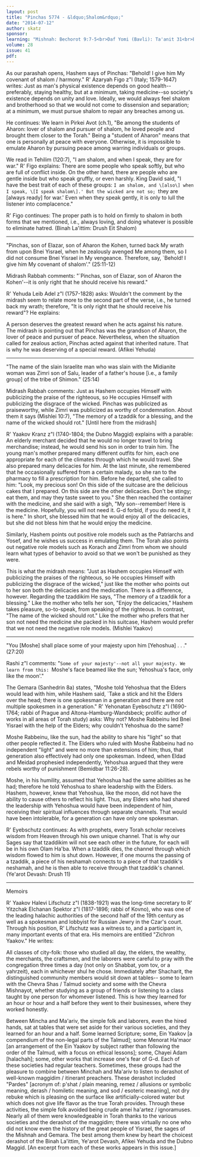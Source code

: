 ```yaml
---
layout: post
title: "Pinchas 5774 - &ldquo;Shalom&rdquo;"
date: "2014-07-12"
author: skatz
sponsor: 
learning: "Mishnah: Bechorot 9:7-5<br>Daf Yomi (Bavli): Ta'anit 31<br>Begin Masechet Megilah on Sunday<br>Halachah: Mishnah Berurah 415:1-3"
volume: 28
issue: 41
pdf: 
---
```


As our parashah opens, Hashem says of Pinchas: "Behold! I give him My covenant of shalom / harmony." R' Azaryah Figo z"l (Italy; 1579-1647) writes: Just as man's physical existence depends on good health-- preferably, staying healthy, but at a minimum, taking medicine--so society's existence depends on unity and love. Ideally, we would always feel shalom and brotherhood so that we would not come to dissension and separation; at a minimum, we must pursue shalom to repair any breaches among us.

He continues: We learn in Pirkei Avot (ch.1), "Be among the students of Aharon: lover of shalom and pursuer of shalom, he loved people and brought them closer to the Torah." Being a "student of Aharon" means that one is personally at peace with everyone. Otherwise, it is impossible to emulate Aharon by pursuing peace among warring individuals or groups.

We read in Tehilim (120:7), "I am shalom, and when I speak, they are for war." R' Figo explains: There are some people who speak softly, but who are full of conflict inside. On the other hand, there are people who are gentle inside but who speak gruffly, or even harshly. King David said, "I have the best trait of each of these groups: `I am shalom, and \[also\] when I speak, \[I speak shalom\].' But the wicked are not so; `they are \[always ready\] for war.' Even when they speak gently, it is only to lull the listener into complacence."

R' Figo continues: The proper path is to hold on firmly to shalom in both forms that we mentioned, i.e., always loving, and doing whatever is possible to eliminate hatred. (Binah La'ittim: Drush Eit Shalom)

********

"Pinchas, son of Elazar, son of Aharon the Kohen, turned back My wrath from upon Bnei Yisrael, when he zealously avenged Me among them, so I did not consume Bnei Yisrael in My vengeance. Therefore, say, `Behold! I give him My covenant of shalom'." (25:11-12)

Midrash Rabbah comments: "`Pinchas, son of Elazar, son of Aharon the Kohen'--it is only right that he should receive his reward."

R' Yehuda Leib Adel z"l (1757-1828) asks: Wouldn't the comment by the midrash seem to relate more to the second part of the verse, i.e., he turned back my wrath; therefore, "It is only right that he should receive his reward"? He explains:

A person deserves the greatest reward when he acts against his nature. The midrash is pointing out that Pinchas was the grandson of Aharon, the lover of peace and pursuer of peace. Nevertheless, when the situation called for zealous action, Pinchas acted against that inherited nature. That is why he was deserving of a special reward. (Afikei Yehuda)

********

"The name of the slain Israelite man who was slain with the Midianite woman was Zimri son of Salu, leader of a father's house \[i.e., a family group\] of the tribe of Shimon." (25:14)

Midrash Rabbah comments: Just as Hashem occupies Himself with publicizing the praise of the righteous, so He occupies Himself with publicizing the disgrace of the wicked. Pinchas was publicized as praiseworthy, while Zimri was publicized as worthy of condemnation. About them it says (Mishlei 10:7), "The memory of a tzaddik for a blessing, and the name of the wicked should rot." \[Until here from the midrash\]

R' Yaakov Kranz z"l (1740-1804; the Dubno Maggid) explains with a parable: An elderly merchant decided that he would no longer travel to bring merchandise; instead, he would send his son in order to train him. The young man's mother prepared many different outfits for him, each one appropriate for each of the climates through which he would travel. She also prepared many delicacies for him. At the last minute, she remembered that he occasionally suffered from a certain malady, so she ran to the pharmacy to fill a prescription for him. Before he departed, she called to him: "Look, my precious son! On this side of the suitcase are the delicious cakes that I prepared. On this side are the other delicacies. Don't be stingy; eat them, and may they taste sweet to you." She then reached the container with the medicine, and she said with a sigh, "My son--remember! Here is the medicine. Hopefully, you will not need it. G-d forbid, if you do need it, it is here." In short, she blessed him that he would enjoy all of the delicacies, but she did not bless him that he would enjoy the medicine.

Similarly, Hashem points out positive role models such as the Patriarchs and Yosef, and he wishes us success in emulating them. The Torah also points out negative role models such as Korach and Zimri from whom we should learn what types of behavior to avoid so that we won't be punished as they were.

This is what the midrash means: "Just as Hashem occupies Himself with publicizing the praises of the righteous, so He occupies Himself with publicizing the disgrace of the wicked," just like the mother who points out to her son both the delicacies and the medication. There is a difference, however. Regarding the tzaddikim He says, "The memory of a tzaddik for a blessing." Like the mother who tells her son, "Enjoy the delicacies," Hashem takes pleasure, so-to-speak, from speaking of the righteous. In contrast, "The name of the wicked should rot." Like the mother who prefers that her son not need the medicine she packed in his suitcase, Hashem would prefer that we not need the negative role models. (Mishlei Yaakov)

********

"You \[Moshe\] shall place some of your majesty upon him \[Yehoshua\] . . ." (27:20) 

Rashi z"l comments: "`Some of your majesty'--not all your majesty. We learn from this: `Moshe's face beamed like the sun; Yehoshua's face, only like the moon'."

The Gemara (Sanhedrin 8a) states, "Moshe told Yehoshua that the Elders would lead with him, while Hashem said, `Take a stick and hit the Elders over the head; there is one spokesman in a generation and there are not multiple spokesmen in a generation." R' Yehonatan Eyebschutz z"l (1690- 1764; rabbi of Prague and Altona-Hamburg-Wandsbeck; prolific author of works in all areas of Torah study) asks: Why not? Moshe Rabbeinu led Bnei Yisrael with the help of the Elders; why couldn't Yehoshua do the same?

Moshe Rabbeinu, like the sun, had the ability to share his "light" so that other people reflected it. The Elders who ruled with Moshe Rabbeinu had no independent "light" and were no more than extensions of him; thus, that generation also effectively had only one spokesman. Indeed, when Eldad and Meidad prophesied independently, Yehoshua argued that they were rebels worthy of punishment (Bemidbar 11:26-28).

Moshe, in his humility, assumed that Yehoshua had the same abilities as he had; therefore he told Yehoshua to share leadership with the Elders. Hashem, however, knew that Yehoshua, like the moon, did not have the ability to cause others to reflect his light. Thus, any Elders who had shared the leadership with Yehoshua would have been independent of him, receiving their spiritual influences through separate channels. That would have been intolerable, for a generation can have only one spokesman.

R' Eyebschutz continues: As with prophets, every Torah scholar receives wisdom from Heaven through his own unique channel. That is why our Sages say that tzaddikim will not see each other in the future, for each will be in his own Olam Ha'ba. When a tzaddik dies, the channel through which wisdom flowed to him is shut down. However, if one mourns the passing of a tzaddik, a piece of his neshamah connects to a piece of that tzaddik's neshamah, and he is then able to receive through that tzaddik's channel. (Ye'arot Devash: Drush 11)

********

Memoirs

R' Yaakov Halevi Lifschutz z"l (1838-1921) was the long-time secretary to R' Yitzchak Elchanan Spektor z"l (1817-1896; rabbi of Kovno), who was one of the leading halachic authorities of the second half of the 19th century as well as a spokesman and lobbyist for Russian Jewry in the Czar's court. Through his position, R' Lifschutz was a witness to, and a participant in, many important events of that era. His memoirs are entitled "Zichron Yaakov." He writes:

All classes of city-folk: those who studied all day, the elders, the wealthy, the merchants, the craftsmen, and the laborers were careful to pray with the congregation three times a day (not only on Shabbat, yom tov, or a yahrzeit), each in whichever shul he chose. Immediately after Shacharit, the distinguished community members would sit down at tables-- some to learn with the Chevra Shas / Talmud society and some with the Chevra Mishnayot, whether studying as a group of friends or listening to a class taught by one person for whomever listened. This is how they learned for an hour or hour and a half before they went to their businesses, where they worked honestly.

Between Mincha and Ma'ariv, the simple folk and laborers, even the hired hands, sat at tables that were set aside for their various societies, and they learned for an hour and a half. Some learned Scripture; some, Ein Yaakov \[a compendium of the non-legal parts of the Talmud\]; some Menorat Ha'maor \[an arrangement of the Ein Yaakov by subject rather than following the order of the Talmud, with a focus on ethical lessons\]; some, Chayei Adam \[halachah\]; some, other works that increase one's fear of G-d. Each of these societies had regular teachers. Sometimes, these groups had the pleasure to combine between Minchah and Ma'ariv to listen to derashot of well-known maggidim / itinerant preachers. These derashot included "Pardes" \[acronym of: p'shat / plain meaning, remez / allusions or symbolic meaning, derash / homiletic meaning, and sod / esoteric meaning\], not dry rebuke which is pleasing on the surface like artificially-colored water but which does not give life flavor as the true Torah provides. Through these activities, the simple folk avoided being crude amei ha'artez / ignoramuses. Nearly all of them were knowledgeable in Torah thanks to the various societies and the derashot of the maggidim; there was virtually no one who did not know even the history of the great people of Yisrael, the sages of the Mishnah and Gemara. The best among them knew by heart the choicest derashot of the Binah La'ittim, Ye'arot Devash, Afikei Yehuda and the Dubno Maggid. \[An excerpt from each of these works appears in this issue.\]

